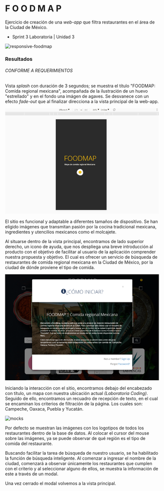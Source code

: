 # F O O D M A P
Ejercicio de creación de una *web-app* que filtra restaurantes en el área de la Ciudad de México.
- Sprint 3 Laboratoria | Unidad 3

![responsive-foodmap](https://user-images.githubusercontent.com/32855963/38579030-60df344e-3ccb-11e8-821d-04d7d000ce98.jpg)

### Resultados
###### CONFORME A REQUERIMIENTOS
Vista *splash* con duración de 3 segundos; se muestra el título "FOODMAP: Comida regional mexicana", acompañada de la ilustración de un huevo "estrellado" y en el fondo una imágen de agaves. Se desvanece con un efecto *fade-out* que al finalizar direcciona a la vista principal de la web-app.

![Vista splash inicio](assets/images/foodmap-splash.gif)

El sitio es funcional y adaptable a diferentes tamaños de dispositivo. Se han eligido imágenes que transmitan pasión por la cocina tradicional mexicana, ingredientes y utencilios mexicanos como el molcajete.

Al situarse dentro de la vista principal, encontramos de lado superior derecho, un icono de ayuda, que nos despliega una breve introducción al producto con el objetivo de facilitar al usuario de la aplicación comprender nuestra propuesta y objetivo. El cual es ofrecer un servicio de búsqueda de restaurantes de comida regional mexicana en la Ciudad de México, por la ciudad de dónde proviene el tipo de comida.

![Resultado](assets/images/modal-info.PNG)

Iniciando la interacción con el sitio, encontramos debajo del encabezado con título, un mapa con nuestra ubicación actual *(Laboratoria Coding)*. Seguido de ello, encontramos un recuadro de recepción de texto, en el cual se encaminan los criterios de filtración de la página. Los cuales son: Campeche, Oaxaca, Puebla y Yucatán.  

![mocks](https://user-images.githubusercontent.com/32855963/38584103-e6c2bc7a-3cda-11e8-94ee-77b5074704d1.jpg)

Por defecto se muestran las imágenes con los logotipos de todos los restaurantes dentro de la base de datos. Al colocar el cursor del mouse sobre las imágenes, ya se puede observar de qué región es el tipo de comida del restaurante.

Buscando facilitar la tarea de búsqueda de nuestro usuario, se ha habilitado la función de búsqueda inteligente. Al comenzar a ingresar el nombre de la ciudad, comenzará a observar únicamente los restaurantes que cumplen con el criterio y al seleccionar alguno de ellos, se muestra la información de este a través de un modal.

Una vez cerrado el modal volvemos a la vista principal.



